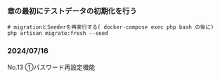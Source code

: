 ### 章の最初にテストデータの初期化を行う
```
# migrationとSeederを再実行する( docker-compose exec php bash の後に)
php artisan migrate:fresh --seed
```

### 2024/07/16
No.13 ①パスワード再設定機能

